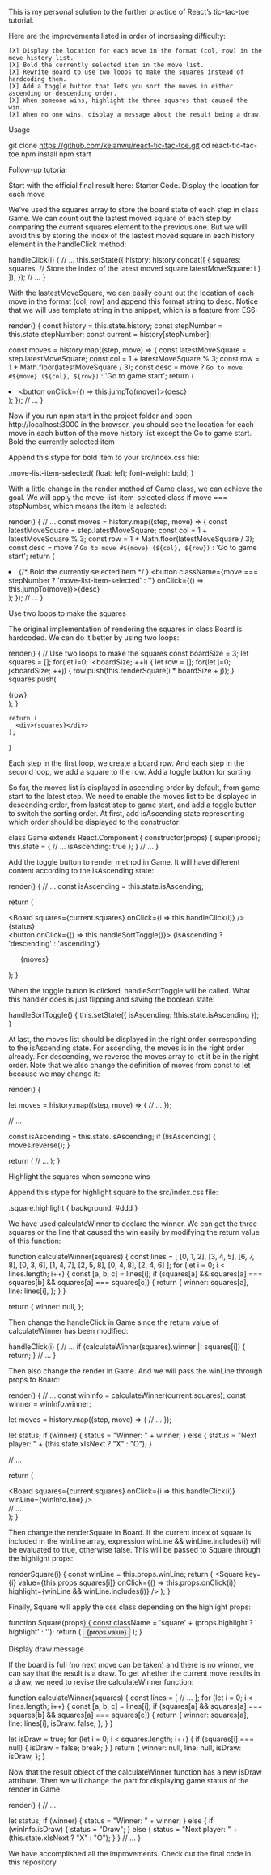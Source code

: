This is my personal solution to the further practice of React’s tic-tac-toe tutorial.

Here are the improvements listed in order of increasing difficulty:

    [X] Display the location for each move in the format (col, row) in the move history list.
    [X] Bold the currently selected item in the move list.
    [X] Rewrite Board to use two loops to make the squares instead of hardcoding them.
    [X] Add a toggle button that lets you sort the moves in either ascending or descending order.
    [X] When someone wins, highlight the three squares that caused the win.
    [X] When no one wins, display a message about the result being a draw.

Usage

git clone https://github.com/kelanwu/react-tic-tac-toe.git
cd react-tic-tac-toe
npm install
npm start

Follow-up tutorial

Start with the official final result here: Starter Code.
Display the location for each move

We’ve used the squares array to store the board state of each step in class Game. We can count out the lastest moved square of each step by comparing the current squares element to the previous one. But we will avoid this by storing the index of the lastest moved square in each history element in the handleClick method:

handleClick(i) {
  // ...
  this.setState({
    history: history.concat([
      {
        squares: squares,
        // Store the index of the latest moved square
        latestMoveSquare: i
      }
    ]),
  });
  // ...
}

With the lastestMoveSquare, we can easily count out the location of each move in the format (col, row) and append this format string to desc. Notice that we will use template string in the snippet, which is a feature from ES6:

render() {
  const history = this.state.history;
  const stepNumber = this.state.stepNumber;
  const current = history[stepNumber];

  const moves = history.map((step, move) => {
    const latestMoveSquare = step.latestMoveSquare;
    const col = 1 + latestMoveSquare % 3;
    const row = 1 + Math.floor(latestMoveSquare / 3);
    const desc = move ?
      `Go to move #${move} (${col}, ${row})` :
      'Go to game start';
    return (
      <li key={move}>
        <button onClick={() => this.jumpTo(move)}>{desc}</button>
      </li>
    );
  });
  // ...
}

Now if you run npm start in the project folder and open http://localhost:3000 in the browser, you should see the location for each move in each button of the move history list except the Go to game start.
Bold the currently selected item

Append this stype for bold item to your src/index.css file:

.move-list-item-selected{
  float: left;
  font-weight: bold;
}

With a little change in the render method of Game class, we can achieve the goal. We will apply the move-list-item-selected class if move === stepNumber, which means the item is selected:

render() {
  // ...
  const moves = history.map((step, move) => {
    const latestMoveSquare = step.latestMoveSquare;
    const col = 1 + latestMoveSquare % 3;
    const row = 1 + Math.floor(latestMoveSquare / 3);
    const desc = move ?
      `Go to move #${move} (${col}, ${row})` :
      'Go to game start';
    return (
      <li key={move}>
        {/* Bold the currently selected item */ }
        <button
          className={move === stepNumber ? 'move-list-item-selected' : ''}
          onClick={() => this.jumpTo(move)}>{desc}
        </button>
      </li>
    );
  });
  // ...
}

Use two loops to make the squares

The original implementation of rendering the squares in class Board is hardcoded. We can do it better by using two loops:

render() {
    // Use two loops to make the squares
    const boardSize = 3;
    let squares = [];
    for(let i=0; i<boardSize; ++i) {
      let row = [];
      for(let j=0; j<boardSize; ++j) {
        row.push(this.renderSquare(i * boardSize + j));
      }
      squares.push(<div key={i} className="board-row">{row}</div>);
    }

    return (
      <div>{squares}</div>
    );
  }

Each step in the first loop, we create a board row. And each step in the second loop, we add a square to the row.
Add a toggle button for sorting

So far, the moves list is displayed in ascending order by default, from game start to the latest step. We need to enable the moves list to be displayed in descending order, from lastest step to game start, and add a toggle button to switch the sorting order. At first, add isAscending state representing which order should be displayed to the constructor:

class Game extends React.Component {
  constructor(props) {
    super(props);
    this.state = {
      // ...
      isAscending: true
    };
  }
  // ...
}

Add the toggle button to render method in Game. It will have different content according to the isAscending state:

render() {
  // ...
  const isAscending = this.state.isAscending;

  return (
    <div className="game">
      <div className="game-board">
        <Board
          squares={current.squares}
          onClick={i => this.handleClick(i)}
        />
      </div>
      <div className="game-info">
        <div>{status}</div>
        <button onClick={() => this.handleSortToggle()}>
          {isAscending ? 'descending' : 'ascending'}
        </button>
        <ol>{moves}</ol>
      </div>
    </div>
  );
}

When the toggle button is clicked, handleSortToggle will be called. What this handler does is just flipping and saving the boolean state:

handleSortToggle() {
  this.setState({
    isAscending: !this.state.isAscending
  });
}

At last, the moves list should be displayed in the right order corresponding to the isAscending state. For ascending, the moves is in the right order already. For descending, we reverse the moves array to let it be in the right order. Note that we also change the definition of moves from const to let because we may change it:

render() {

  let moves = history.map((step, move) => {
    // ...
  });
  
  // ...

  const isAscending = this.state.isAscending;
  if (!isAscending) {
    moves.reverse();
  }

  return (
    // ...
  );
}

Highlight the squares when someone wins

Append this stype for highlight square to the src/index.css file:

.square.highlight {
  background: #ddd
}

We have used calculateWinner to declare the winner. We can get the three squares or the line that caused the win easily by modifying the return value of this function:

function calculateWinner(squares) {
  const lines = [
    [0, 1, 2],
    [3, 4, 5],
    [6, 7, 8],
    [0, 3, 6],
    [1, 4, 7],
    [2, 5, 8],
    [0, 4, 8],
    [2, 4, 6]
  ];
  for (let i = 0; i < lines.length; i++) {
    const [a, b, c] = lines[i];
    if (squares[a] && squares[a] === squares[b] && squares[a] === squares[c]) {
      return {
        winner: squares[a],
        line: lines[i],
      };
    }
  }

  return {
    winner: null,
  };

Then change the handleClick in Game since the return value of calculateWinner has been modified:

handleClick(i) {
  // ...
  if (calculateWinner(squares).winner || squares[i]) {
    return;
  }
  // ...
}

Then also change the render in Game. And we will pass the winLine through props to Board:

render() {
  // ...
  const winInfo = calculateWinner(current.squares);
  const winner = winInfo.winner;

  let moves = history.map((step, move) => {
    // ...
  });

  let status;
  if (winner) {
    status = "Winner: " + winner;
  } else {
    status = "Next player: " + (this.state.xIsNext ? "X" : "O");
  }

  // ...

  return (
    <div className="game">
      <div className="game-board">
        <Board
          squares={current.squares}
          onClick={i => this.handleClick(i)}
          winLine={winInfo.line}
        />
      </div>
      // ...
    </div>
  );
}

Then change the renderSquare in Board. If the current index of square is included in the winLine array, expression winLine && winLine.includes(i) will be evaluated to true, otherwise false. This will be passed to Square through the highlight props:

renderSquare(i) {
  const winLine = this.props.winLine;
  return (
    <Square
      key={i}
      value={this.props.squares[i]}
      onClick={() => this.props.onClick(i)}
      highlight={winLine && winLine.includes(i)}
    />
  );
}

Finally, Square will apply the css class depending on the highlight props:

function Square(props) {
  const className = 'square' + (props.highlight ? ' highlight' : '');
  return (
    <button
      className={className}
      onClick={props.onClick}>
      {props.value}
    </button>
  );
}

Display draw message

If the board is full (no next move can be taken) and there is no winner, we can say that the result is a draw. To get whether the current move results in a draw, we need to revise the calculateWinner function:

function calculateWinner(squares) {
  const lines = [
    // ...
  ];
  for (let i = 0; i < lines.length; i++) {
    const [a, b, c] = lines[i];
    if (squares[a] && squares[a] === squares[b] && squares[a] === squares[c]) {
      return {
        winner: squares[a],
        line: lines[i],
        isDraw: false,
      };
    }
  }

  let isDraw = true;
  for (let i = 0; i < squares.length; i++) {
    if (squares[i] === null) {
      isDraw = false;
      break;
    }
  }
  return {
    winner: null,
    line: null,
    isDraw: isDraw,
  };
}

Now that the result object of the calculateWinner function has a new isDraw attribute. Then we will change the part for displaying game status of the render in Game:

render() {
  // ...

  let status;
  if (winner) {
    status = "Winner: " + winner;
  } else {
    if (winInfo.isDraw) {
      status = "Draw";
    } else {
      status = "Next player: " + (this.state.xIsNext ? "X" : "O");
    }
  }
  // ...
}

We have accomplished all the improvements. Check out the final code in this repository
